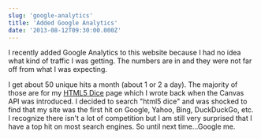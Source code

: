 ```yaml
---
slug: 'google-analytics'
title: 'Added Google Analytics'
date: '2013-08-12T09:30:00.000Z'
---
```


I recently added Google Analytics to this website because I had no idea what kind of traffic I was getting. The numbers are in and they were not far off from what I was expecting.

I get about 50 unique hits a month (about 1 or 2 a day). The majority of those are for my [HTML5 Dice][0] page which I wrote back when the Canvas API was introduced. I decided to search "html5 dice" and was shocked to find that my site was the first hit on Google, Yahoo, Bing, DuckDuckGo, etc. I recognize there isn't a lot of competition but I am still very surprised that I have a top hit on most search engines. So until next time...Google me.

[0]: /projects/dice